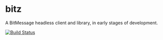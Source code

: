 bitz
====

A BitMessage headless client and library, in early stages of development.

[![Build Status](https://drone.io/github.com/nictuku/bitz/status.png)](https://drone.io/github.com/nictuku/bitz/latest)
